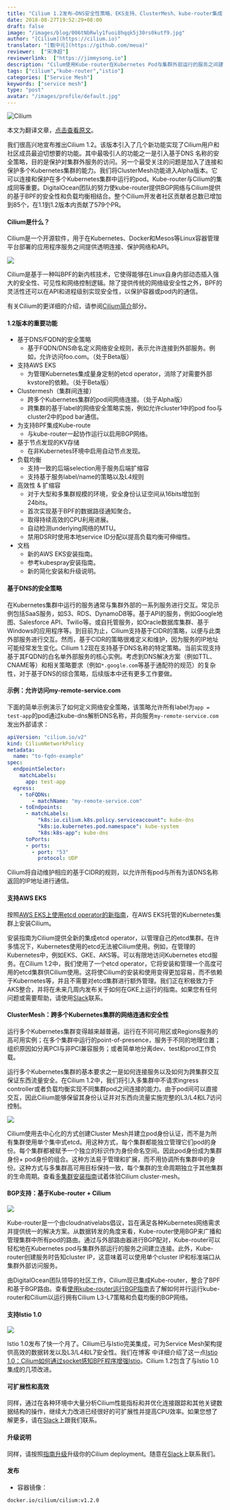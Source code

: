 ```yaml
---
title: "Cilium 1.2发布—DNS安全性策略、EKS支持、ClusterMesh、kube-router集成等"
date: 2018-08-27T19:52:29+08:00
draft: false
image: "/images/blog/006tNbRwly1fuoi8hqqk5j30rs0kutf9.jpg"
author: "[Cilium](https://cilium.io)"
translator: "[甄中元](https://github.com/meua)"
reviewer:  ["宋净超"]
reviewerlink:  ["https://jimmysong.io"]
description: "Cilum使用Kube-router在Kubernetes Pod与集群外部运行的服务之间建立连接，再引入基于DNS 名称的安全策略保护对集群外服务的访问，再增加Cluster Mesh增加对多Kubernetes集群的支持。"
tags: ["cilium","kube-router","istio"]
categories: ["Service Mesh"]
keywords: ["service mesh"]
type: "post"
avatar: "/images/profile/default.jpg"
---
```


![Cilium](006tNbRwly1fuohqoaw4wj310o0qegwa.jpg)

本文为翻译文章，[点击查看原文](https://cilium.io/blog/2018/08/21/cilium-12/)。

我们很高兴地宣布推出Cilium 1.2。该版本引入了几个新功能实现了Cilium用户和社区成员最迫切想要的功能。其中最吸引人的功能之一是引入基于DNS 名称的安全策略，目的是保护对集群外服务的访问。另一个最受关注的问题是加入了连接和保护多个Kubernetes集群的能力。我们将ClusterMesh功能进入Alpha版本。它可以连接和保护在多个Kubernetes集群中运行的pod。Kube-router与Cilium的集成同等重要。DigitalOcean团队的努力使kube-router提供BGP网络与Cilium提供的基于BPF的安全性和负载均衡相结合。整个Cilium开发者社区贡献者总数已增加到85个，在1.1到1.2版本内贡献了579个PR。

#### Cilium是什么？

Cilium是一个开源软件，用于在Kubernetes、Docker和Mesos等Linux容器管理平台部署的应用程序服务之间提供透明连接、保护网络和API。

![](006tNbRwly1fuohq4pg7kj31kw0cjtcq.jpg)

Cilium是基于一种叫BPF的新内核技术，它使得能够在Linux自身内部动态插入强大的安全性、可见性和网络控制逻辑。除了提供传统的网络级安全性之外，BPF的灵活性还可以在API和进程级别实现安全性，以保护容器或pod内的通信。

有关Cilium的更详细的介绍，请参阅[Cilium简介](http://docs.cilium.io/en/v1.1/intro/)部分。

#### 1.2版本的重要功能

- 基于DNS/FQDN的安全策略
  - 基于FQDN/DNS命名定义网络安全规则，表示允许连接到外部服务。例如，允许访问foo.com。（处于Beta版）
- 支持AWS EKS
  - 为管理Kubernetes集成量身定制的etcd operator，消除了对需要外部kvstore的依赖。（处于Beta版）
- Clustermesh（集群间连接）
  - 跨多个Kubernetes集群的pod间网络连接。（处于Alpha版）
  - 跨集群的基于label的网络安全策略实施，例如允许cluster1中的pod foo与cluster2中的pod bar通信。
- 为支持BPF集成Kube-route
  - 与kube-router一起协作运行以启用BGP网络。
- 基于节点发现的KV存储
  - 在非Kubernetes环境中启用自动节点发现。
- 负载均衡
  - 支持一致的后端selection用于服务后端扩缩容
  - 支持基于服务label/name的策略以及L4规则
- 高效性 & 扩缩容
  - 对于大型和多集群规模的环境，安全身份认证空间从16bits增加到24bits。
  - 首次实现基于BPF的数据路径通知聚合。
  - 取得持续高效的CPU利用进展。
  - 自动检测underlying网络的MTU。
  - 禁用DSR时使用本地service ID分配以提高负载均衡可伸缩性。
- 文档
  - 新的AWS EKS安装指南。
  - 参考kubespray安装指南。
  - 新的简化安装和升级说明。

#### 基于DNS的安全策略

在Kubernetes集群中运行的服务通常与集群外部的一系列服务进行交互。常见示例包括SaaS服务，如S3、RDS、DynamoDB等。基于API的服务，例如Google地图、Salesforce API、Twilio等。或自托管服务，如Oracle数据库集群、基于Windows的应用程序等。到目前为止，Cilium支持基于CIDR的策略，以便与此类外部服务进行交互。然而，基于CIDR的策略很难定义和维护，因为服务的IP地址可能经常发生变化。Cilium 1.2现在支持基于DNS名称的特定策略。当前实现支持基于其FQDN的白名单外部服务的核心实例。考虑到DNS解决方案（例如TTL、CNAME等）和相关策略要求（例如`*.google.com`等基于通配符的规范）的复杂性，对于基于DNS的综合策略，后续版本中还有更多工作要做。

#### 示例：允许访问my-remote-service.com

下面的简单示例演示了如何定义网络安全策略，该策略允许所有label为`app = test-app`的pod通过kube-dns解析DNS名称，并向服务`my-remote-service.com`发出外部请求：

```yaml
apiVersion: "cilium.io/v2"
kind: CiliumNetworkPolicy
metadata:
  name: "to-fqdn-example"
spec:
  endpointSelector:
    matchLabels:
      app: test-app
  egress:
    - toFQDNs:
        - matchName: "my-remote-service.com"
    - toEndpoints:
      - matchLabels:
          "k8s:io.cilium.k8s.policy.serviceaccount": kube-dns
          "k8s:io.kubernetes.pod.namespace": kube-system
          "k8s:k8s-app": kube-dns
      toPorts:
      - ports:
        - port: "53"
          protocol: UDP
```

Cilium将自动维护相应的基于CIDR的规则，以允许所有pod与所有为该DNS名称返回的IP地址进行通信。

#### 支持AWS EKS

按照[AWS EKS上使用etcd operator的新指南](http://docs.cilium.io/en/v1.2/kubernetes/install/eks/)，在AWS EKS托管的Kubernetes集群上安装Cilium。

安装指南为Cilium提供全新的集成etcd operator，以管理自己的etcd集群。在许多情况下，Kubernetes使用的etcd无法被Cilium使用。例如，在管理的Kubernetes中，例如EKS、GKE、AKS等。可以有限地访问Kubernetes etcd服务。在Cilium 1.2中，我们使用了一个etcd operator，它将安装和管理一个高度可用的etcd集群供Cilium使用。这将使Cilium的安装和使用变得更加容易，而不依赖于Kubernetes等，并且不需要对etcd集群进行额外管理。我们正在积极致力于AKS整合，并将在未来几周内发布关于如何在GKE上运行的指南。如果您有任何问题或需要帮助，请使用[Slack](http://cilium.io/slack)联系。

#### ClusterMesh：跨多个Kubernetes集群的网络连通和安全性

运行多个Kubernetes集群变得越来越普遍。运行在不同可用区或Regions服务的高可用实例；在多个集群中运行的point-of-presence，服务于不同的地理位置；组织原因如分离PCI与非PCI兼容服务；或者简单地分离dev、test和prod工作负载。

运行多个Kubernetes集群的基本要求之一是如何连接服务以及如何为跨集群交互保证东西流量安全。在Cilium 1.2中，我们将引入多集群中不请求ingress controller或者负载均衡实现不同集群pod之间连接的能力。由于pod间可以直接交互，因此Cilium能够保留其身份认证并对东西向流量实施完整的L3/L4和L7访问控制。

![](006tNbRwly1fuohqzj9tnj30jg08a0ts.jpg)

Cilium使用去中心化的方式创建Cluster Mesh并建立pod身份认证，而不是为所有集群使用单个集中式etcd。用这种方式，每个集群都能独立管理它们pod的身份。每个集群都被赋予一个独立的标识作为身份命名空间。因此pod身份成为集群身份+ pod身份的组合。这种方法易于管理和扩展，而不用协调所有集群中的身份。这种方式与多集群高可用目标保持一致，每个集群的生命周期独立于其他集群的生命周期。查看[多集群安装指南](https://cilium.readthedocs.io/en/stable/install/guides/clustermesh/)试着体验Cilium cluster-mesh。

#### BGP支持：基于Kube-router + Cilium

![](006tNbRwly1fuohrg84iaj30du03ojrm.jpg)

Kube-router是一个由cloudnativelabs倡议，旨在满足各种Kubernetes网络需求并提供统一的解决方案。从数据转发的角度来看，Kube-router使用BGP来广播和管理集群中所有pod的路由。通过与外部路由器进行BGP配对，Kube-router可以轻松地在Kubernetes pod与集群外部运行的服务之间建立连接。此外，Kube-router创建服务时告知cluster IP，这意味着可以使用单个cluster IP和标准端口从集群外部访问服务。

由DigitalOcean团队领导的社区工作，Cilium现已集成Kube-router，整合了BPF和基于BGP路由。查看[使用kube-router运行BGP指南](http://docs.cilium.io/en/v1.2/kubernetes/install/kube-router/)去了解如何并行运行kube-router和Cilium以运行拥有Cilium L3-L7策略和负载均衡的BGP网络。

#### 支持Istio 1.0

![](006tNbRwly1fuohrvd6guj30e204lweo.jpg)

Istio 1.0发布了快一个月了。Cilium已与Istio完美集成，可为Service Mesh架构提供高效的数据转发以及L3/L4和L7安全性。我们在博客 中详细介绍了这一点[Istio 1.0：Cilium如何通过socket感知BPF程序增强Istio](http://www.servicemesher.com/blog/how-cilium-enhances-istio-with-socket-aware-bpf-programs/)。Cilium 1.2包含了与Istio 1.0集成的几项改进。

#### 可扩展性和高效

同样，通过在各种环境中大量分析Cilium性能指标和并优化连接跟踪和其他关键数据结构的操作，继续大力改进已经很好的可扩展性并提高CPU效率。如果您想了解更多，请在[Slack](http://cilium.io/slack)上跟我们联系。

#### 升级说明

同样，请按照[指南升级](https://cilium.readthedocs.io/en/v1.2/install/upgrade/#upgrading-minor-versions)升级你的Cilium deployment。随意在[Slack](http://cilium.io/slack)上联系我们。

#### 发布

- 容器镜像：

```bash
docker.io/cilium/cilium:v1.2.0
```

